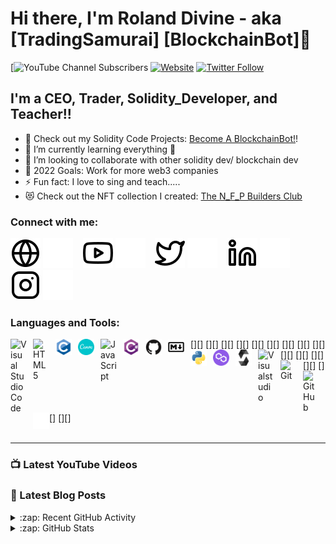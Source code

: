 # Hi there, I'm Roland Divine - aka [TradingSamurai] [BlockchainBot]👋 

[![YouTube Channel Subscribers](https://img.shields.io/youtube/channel/subscribers/UC4PPTtfTZVQZD-OPVKW_YQw?logo=youtube&logoColor=red&style=for-the-badge)
[![Website](https://img.shields.io/website?label=nearfinanceprotocol.com&style=for-the-badge&url=https%3A%2F%2Fnearfinanceprotocol.com)](https://nearfinanceprotocol.com/)
[![Twitter Follow](https://img.shields.io/twitter/follow/RolandDivine2?color=1DA1F2&logo=twitter&style=for-the-badge)](https://twitter.com/intent/follow?original_referer=https%3A%2F%2Fgithub.com%2F@RolandDivine2&screen_name=@RolandDivine2)

## I'm a CEO, Trader, Solidity_Developer, and Teacher!!

- 🔭 Check out my Solidity Code Projects: [Become A BlockchainBot!][BSCscanTest]!
- 🌱 I’m currently learning everything 🤣
- 👯 I’m looking to collaborate with other solidity dev/ blockchain dev
- 🥅 2022 Goals: Work for more web3 companies
- ⚡ Fun fact: I love to sing and teach.....
- 😻 Check out the NFT collection I created: [The N_F_P Builders Club](https://opensea.io/collection/the-n-f-p-builders-club)

### Connect with me:

[![website](./img/globe-light.svg)](https://nearfinanceprotocol.com#gh-light-mode-only)
[![website](./img/globe-dark.svg)](https://nearfinanceprotocol.com#gh-dark-mode-only)
&nbsp;&nbsp;
[![website](./img/youtube-light.svg)](https://www.youtube.com/UC4PPTtfTZVQZD-OPVKW_YQw#gh-light-mode-only)
[![website](./img/youtube-dark.svg)](https://www.youtube.com/UC4PPTtfTZVQZD-OPVKW_YQw#gh-dark-mode-only)
&nbsp;&nbsp;
[![website](./img/twitter-light.svg)](https://twitter.com/RolandDivine2#gh-light-mode-only)
[![website](./img/twitter-dark.svg)](https://twitter.com/RolandDivine2#gh-dark-mode-only)
&nbsp;&nbsp;
[![website](./img/linkedin-light.svg)](https://www.linkedin.com/in/roland-divine-ogbaji-447224194#gh-light-mode-only)
[![website](./img/linkedin-dark.svg)](https://www.linkedin.com/in/roland-divine-ogbaji-447224194#gh-dark-mode-only)
&nbsp;&nbsp;
[![website](./img/instagram-light.svg)](https://instagram.com/devidiamonds#gh-light-mode-only)
[![website](./img/instagram-dark.svg)](https://instagram.com/devidiamonds#gh-dark-mode-only)

### Languages and Tools:

[<img align="left" alt="Visual Studio Code" width="26px" src="https://cdn.jsdelivr.net/gh/devicons/devicon/icons/vscode/vscode-original.svg" style="padding-right:10px;" />][]
[<img align="left" alt="HTML5" width="26px" src="https://cdn.jsdelivr.net/gh/devicons/devicon/icons/html5/html5-original.svg" style="padding-right:10px;" />][]
[<img align="left" alt="C" width="26px" src="https://raw.githubusercontent.com/devicons/devicon/master/icons/c/c-original.svg" style="padding-right:10px;" />][]
[<img align="left" alt="Canva" width="26px" src="https://raw.githubusercontent.com/devicons/devicon/master/icons/canva/canva-original.svg" style="padding-right:10px;" />][]
[<img align="left" alt="JavaScript" width="26px" src="https://cdn.jsdelivr.net/gh/devicons/devicon/icons/javascript/javascript-original.svg" style="padding-right:10px;" />][]
[<img align="left" alt="C#" width="26px" src="https://raw.githubusercontent.com/devicons/devicon/master/icons/csharp/csharp-original.svg" style="padding-right:10px;" />][]
[<img align="left" alt="Github" width="26px" src="https://raw.githubusercontent.com/devicons/devicon/master/icons/github/github-original.svg" style="padding-right:10px;" />][]
[<img align="left" alt="Markdown" width="26px" src="https://raw.githubusercontent.com/devicons/devicon/master/icons/markdown/markdown-original.svg" style="padding-right:10px;" />][]
[<img align="left" alt="Python" width="26px" src="https://raw.githubusercontent.com/devicons/devicon/master/icons/python/python-original.svg" style="padding-right:10px;" />][]
[<img align="left" alt="Polygon" width="26px" src="https://raw.githubusercontent.com/devicons/devicon/master/icons/polygon/polygon-original.svg" style="padding-right:10px;" />][]
[<img align="left" alt="Solidity" width="26px" src="https://raw.githubusercontent.com/devicons/devicon/master/icons/solidity/solidity-original.svg" style="padding-right:10px;" />][]
[<img align="left" alt="Visualstudio" width="26px" src="https://cdn.jsdelivr.net/gh/devicons/devicon/icons/mysql/mysql-original.svg" style="padding-right:10px;" />][]
[<img align="left" alt="Git" width="26px" src="https://cdn.jsdelivr.net/gh/devicons/devicon/icons/git/git-original.svg" style="padding-right:10px;" />][]
[<img align="left" alt="GitHub" width="26px" src="https://user-images.githubusercontent.com/3369400/139447912-e0f43f33-6d9f-45f8-be46-2df5bbc91289.png" style="padding-right:10px;" />][]
[<img align="left" alt="Terminal" width="26px" src="./img/terminal-dark.svg" />][]
<br />
<br />

---

### 📺 Latest YouTube Videos



### 📕 Latest Blog Posts



<details>
  <summary>:zap: Recent GitHub Activity</summary>
  
<!--START_SECTION:activity-->

</details>

<details>
  <summary>:zap: GitHub Stats</summary>

  <img align="left" alt="RolandDivine's GitHub Stats" src="https://github-readme-stats.vercel.app/api?username=RolandDivine&show_icons=true&hide_border=false&title_color=ff652f&icon_color=FFE400&bg_color=09131B&text_color=ffffff&border_color=0c1a25" />

</details>

[BSCscanTest]: https://testnet.bscscan.com/address/0xd0dF55cDD644800293C54c107aaD87B6e08d1FAA
[twitter]: https://twitter.com/RolandDivine2
[youtube]: https://www.youtube.com/channel/UC4PPTtfTZVQZD-OPVKW_YQw
[instagram]: https://instagram.com/devidiamonds
[linkedin]: https://www.linkedin.com/in/roland-divine-ogbaji-447224194
